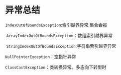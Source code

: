 # 异常总结

`IndexOutOfBoundsException`:索引越界异常,集合会报

​	`ArrayIndexOutOfBoundsException`：数组索引越界异常

​	`StringIndexOutOfBoundsException`:字符串索引越界异常

`NullPointerException`：空指针异常

`ClassCastException`：类转换异常。多态向下转型时
